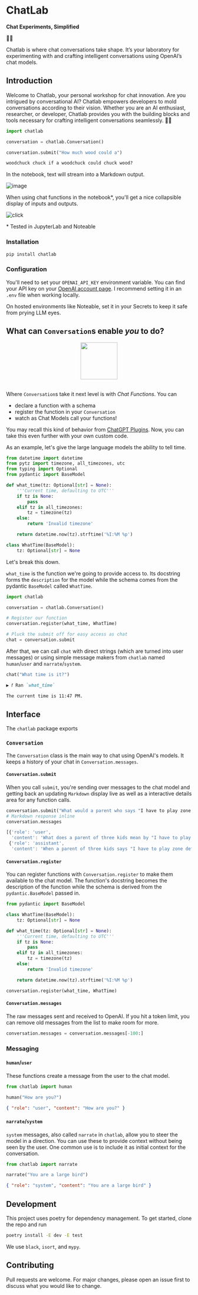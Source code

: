 # ChatLab

**Chat Experiments, Simplified**

💬🔬

Chatlab is where chat conversations take shape. It’s your laboratory for experimenting with and crafting intelligent conversations using OpenAI’s chat models.

## Introduction

Welcome to Chatlab, your personal workshop for chat innovation. Are you intrigued by conversational AI? Chatlab empowers developers to mold conversations according to their vision. Whether you are an AI enthusiast, researcher, or developer, Chatlab provides you with the building blocks and tools necessary for crafting intelligent conversations seamlessly. 🧪💬

```python
import chatlab

conversation = chatlab.Conversation()

conversation.submit("How much wood could a")
```

```markdown
woodchuck chuck if a woodchuck could chuck wood?
```

In the notebook, text will stream into a Markdown output.

![image](https://github.com/rgbkrk/chatlab/assets/836375/81b2837c-430c-42eb-ae60-0c3a91ae26b6)

When using chat functions in the notebook\*, you'll get a nice collapsible display of inputs and outputs.

![click](https://github.com/rgbkrk/chatlab/assets/836375/21c6bd4c-cd3b-48b9-812a-2b86a05c20da)

\* Tested in JupyterLab and Noteable

### Installation

```bash
pip install chatlab
```

### Configuration

You'll need to set your `OPENAI_API_KEY` environment variable. You can find your API key on your [OpenAI account page](https://platform.openai.com/account/api-keys). I recommend setting it in an `.env` file when working locally.

On hosted environments like Noteable, set it in your Secrets to keep it safe from prying LLM eyes.

## What can `Conversation`s enable _you_ to do?

<center><img src="https://cdn.donmai.us/original/64/e7/64e78d7968c8317b84a95e152e4a087b.png" height="100" /></center>
<br />

Where `Conversation`s take it next level is with _Chat Functions_. You can

-   declare a function with a schema
-   register the function in your `Conversation`
-   watch as Chat Models call your functions!

You may recall this kind of behavior from [ChatGPT Plugins](https://noteable.io/chatgpt-plugin-for-notebook/). Now, you can take this even further with your own custom code.

As an example, let's give the large language models the ability to tell time.

```python
from datetime import datetime
from pytz import timezone, all_timezones, utc
from typing import Optional
from pydantic import BaseModel

def what_time(tz: Optional[str] = None):
    '''Current time, defaulting to UTC'''
    if tz is None:
        pass
    elif tz in all_timezones:
        tz = timezone(tz)
    else:
        return 'Invalid timezone'

    return datetime.now(tz).strftime('%I:%M %p')

class WhatTime(BaseModel):
    tz: Optional[str] = None
```

Let's break this down.

`what_time` is the function we're going to provide access to. Its docstring forms the `description` for the model while the schema comes from the pydantic `BaseModel` called `WhatTime`.

```python
import chatlab

conversation = chatlab.Conversation()

# Register our function
conversation.register(what_time, WhatTime)

# Pluck the submit off for easy access as chat
chat = conversation.submit
```

After that, we can call `chat` with direct strings (which are turned into user messages) or using simple message makers from `chatlab` named `human`/`user` and `narrate`/`system`.

```python
chat("What time is it?")
```

```markdown
▶ 𝑓 Ran `what_time`

The current time is 11:47 PM.
```

## Interface

The `chatlab` package exports

### `Conversation`

The `Conversation` class is the main way to chat using OpenAI's models. It keeps a history of your chat in `Conversation.messages`.

#### `Conversation.submit`

When you call `submit`, you're sending over messages to the chat model and getting back an updating `Markdown` display live as well as a interactive details area for any function calls.

```python
conversation.submit("What would a parent who says "I have to play zone defense" mean? ")
# Markdown response inline
conversation.messages
```

```js
[{'role': 'user',
  'content': 'What does a parent of three kids mean by "I have to play zone defense"?'},
 {'role': 'assistant',
  'content': 'When a parent of three kids says "I have to play zone defense," it means that they...
```

#### `Conversation.register`

You can register functions with `Conversation.register` to make them available to the chat model. The function's docstring becomes the description of the function while the schema is derived from the `pydantic.BaseModel` passed in.

```python
from pydantic import BaseModel

class WhatTime(BaseModel):
    tz: Optional[str] = None

def what_time(tz: Optional[str] = None):
    '''Current time, defaulting to UTC'''
    if tz is None:
        pass
    elif tz in all_timezones:
        tz = timezone(tz)
    else:
        return 'Invalid timezone'

    return datetime.now(tz).strftime('%I:%M %p')

conversation.register(what_time, WhatTime)
```

#### `Conversation.messages`

The raw messages sent and received to OpenAI. If you hit a token limit, you can remove old messages from the list to make room for more.

```python
conversation.messages = conversation.messages[-100:]
```

### Messaging

#### `human`/`user`

These functions create a message from the user to the chat model.

```python
from chatlab import human

human("How are you?")
```

```json
{ "role": "user", "content": "How are you?" }
```

#### `narrate`/`system`

`system` messages, also called `narrate` in `chatlab`, allow you to steer the model in a direction. You can use these to provide context without being seen by the user. One common use is to include it as initial context for the conversation.

```python
from chatlab import narrate

narrate("You are a large bird")
```

```json
{ "role": "system", "content": "You are a large bird" }
```

## Development

This project uses poetry for dependency management. To get started, clone the repo and run

```bash
poetry install -E dev -E test
```

We use `black`, `isort`, and `mypy`.

## Contributing

Pull requests are welcome. For major changes, please open an issue first to discuss what you would like to change.
